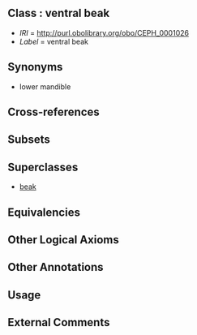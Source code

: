 
## Class : ventral beak

 * *IRI* = http://purl.obolibrary.org/obo/CEPH_0001026
 * *Label* = ventral beak

## Synonyms

 * lower mandible

## Cross-references


## Subsets


## Superclasses

 * [beak](../../CEPH/23/CEPH_0000023.md)

## Equivalencies


## Other Logical Axioms


## Other Annotations


## Usage


## External Comments

